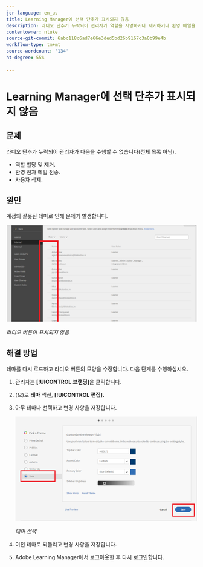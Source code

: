 ```yaml
---
jcr-language: en_us
title: Learning Manager에 선택 단추가 표시되지 않음
description: 라디오 단추가 누락되어 관리자가 역할을 서명하거나 제거하거나 환영 메일을 보내거나 사용자를 삭제할 수 없습니다.
contentowner: nluke
source-git-commit: 6abc118c6ad7e66e3ded5bd26b9167c3a0b99e4b
workflow-type: tm+mt
source-wordcount: '134'
ht-degree: 55%

---
```




# Learning Manager에 선택 단추가 표시되지 않음

## 문제

라디오 단추가 누락되어 관리자가 다음을 수행할 수 없습니다(전체 목록 아님).

* 역할 할당 및 제거.
* 환영 전자 메일 전송.
* 사용자 삭제.

## 원인

계정의 잘못된 테마로 인해 문제가 발생합니다.

![](assets/radio-buttons.png)

*라디오 버튼이 표시되지 않음*

## 해결 방법

테마를 다시 로드하고 라디오 버튼의 모양을 수정합니다. 다음 단계를 수행하십시오.

1. 관리자는 **[!UICONTROL 브랜딩]**&#x200B;을 클릭합니다.
1. (으)로 **테마** 섹션, **[!UICONTROL 편집].**
1. 아무 테마나 선택하고 변경 사항을 저장합니다.

   ![](assets/set-themes.png)

   *테마 선택*

1. 이전 테마로 되돌리고 변경 사항을 저장합니다.
1. Adobe Learning Manager에서 로그아웃한 후 다시 로그인합니다.
